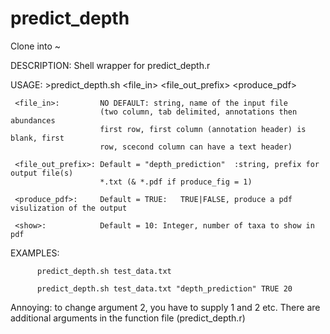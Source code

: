 predict_depth
=============
Clone into ~



DESCRIPTION: Shell wrapper for predict_depth.r

USAGE: >predict_depth.sh <file_in> <file_out_prefix> <produce_pdf> <show>

     <file_in>:         NO DEFAULT: string, name of the input file
                        (two column, tab delimited, annotations then abundances
                        first row, first column (annotation header) is blank, first
                        row, scecond column can have a text header)

     <file_out_prefix>: Default = "depth_prediction"  :string, prefix for output file(s)
                        *.txt (& *.pdf if produce_fig = 1)

     <produce_pdf>:     Default = TRUE:   TRUE|FALSE, produce a pdf visulization of the output

     <show>:            Default = 10: Integer, number of taxa to show in pdf

EXAMPLES:

          predict_depth.sh test_data.txt 

          predict_depth.sh test_data.txt "depth_prediction" TRUE 20

Annoying: to change argument 2, you have to supply 1 and 2 etc.
There are additional arguments in the function file (predict_depth.r)
